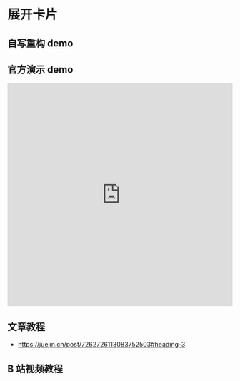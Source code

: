 <script setup>
import ExpandingCards from "@docs/50projects50days-vue3/01-expanding-cards/ExpandingCards.vue";
</script>

# 展开卡片

## 自写重构 demo

<ExpandingCards />

## 官方演示 demo

<iframe
	src="https://50projects50days.com/projects/expanding-cards/"
	width="100%"
  height="500px"
  frameborder="0"
  scrolling="No"
  leftmargin="0"
  topmargin="0"
></iframe>

## 文章教程

- https://juejin.cn/post/7262726113083752503#heading-3

## B 站视频教程

<BiliBili bvid="BV1BN4y1j77w" />
